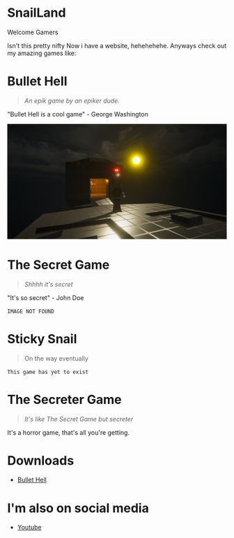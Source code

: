 # SnailLand
Welcome Gamers

Isn't this pretty nifty
Now i have a website, hehehehehe.
Anyways check out my amazing games like:
# Bullet Hell
> *An epik game by an epiker dude.*

"Bullet Hell is a cool game" - George Washington

![Nome Chillin](./Screenshot1.png)

# The Secret Game
> *Shhhh it's secret*

"It's so secret" - John Doe

```
IMAGE NOT FOUND
```

# Sticky Snail
>On the way eventually

```
This game has yet to exist
```

# The Secreter Game
> *It's like The Secret Game but secreter*

It's a horror game, that's all you're getting.

# Downloads
* [Bullet Hell](https://github.com/ASnailman777/SnailLand/releases/download/BulletHell/Bullet.Hell.Launcher.zip)

# I'm also on social media

* [Youtube](https://www.youtube.com/channel/UCE6gzWZaLhG1PglvFILDT8Q)
